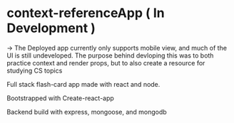 # context-referenceApp  ( In Development )

-> The Deployed app currently only supports mobile view, and much of the UI is still undeveloped.  The purpose behind devloping this was to both practice context and render props, but to also create a resource for studying CS topics

Full stack flash-card app made with react and node.

Bootstrapped with Create-react-app

Backend build with express, mongoose, and mongodb